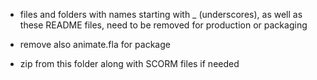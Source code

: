 - files and folders with names starting with _ (underscores), as well as these README files, need to be removed for production or packaging

- remove also animate.fla for package

- zip from this folder along with SCORM files if needed
